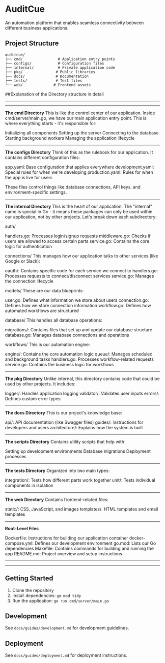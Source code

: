 # AuditCue

An automation platform that enables seamless connectivity between different business applications.

## Project Structure

```
auditcue/
├── cmd/                # Application entry points
├── configs/            # Configuration files
├── internal/           # Private application code
├── pkg/               # Public libraries
├── docs/              # Documentation
├── tests/             # Test files
└── web/              # Frontend assets
```

##Explanation of the Directory structure in detail

------------------------------------------------------------------------------------------------------------------------------------------------
------------------------------------------------------------------------------------------------------------------------------------------------

**The cmd Directory**
This is like the control center of our application. Inside cmd/server/main.go, we have our main application entry point. This is where everything starts - it's responsible for:

Initializing all components
Setting up the server
Connecting to the database
Starting background workers
Managing the application lifecycle

------------------------------------------------------------------------

**The configs Directory**
Think of this as the rulebook for our application. It contains different configuration files:

app.yaml: Base configuration that applies everywhere
development.yaml: Special rules for when we're developing
production.yaml: Rules for when the app is live for users

These files control things like database connections, API keys, and environment-specific settings.

------------------------------------------------------------------------------------------------------------------------------------------------------------------------------------------------------------------------

**The internal Directory**
This is the heart of our application. The "internal" name is special in Go - it means these packages can only be used within our application, not by other projects. Let's break down each subdirectory:

auth/

handlers.go: Processes login/signup requests
middleware.go: Checks if users are allowed to access certain parts
service.go: Contains the core logic for authentication


connections/
This manages how our application talks to other services (like Google or Slack):

oauth/: Contains specific code for each service we connect to
handlers.go: Processes requests to connect/disconnect services
service.go: Manages the connection lifecycle


models/
These are our data blueprints:

user.go: Defines what information we store about users
connection.go: Defines how we store connection information
workflow.go: Defines how automated workflows are structured


database/
This handles all database operations:

migrations/: Contains files that set up and update our database structure
database.go: Manages database connections and operations


workflows/
This is our automation engine:

engine/: Contains the core automation logic
queue/: Manages scheduled and background tasks
handlers.go: Processes workflow-related requests
service.go: Contains the business logic for workflows

---------------------------------------------------------------------------------------------------

**The pkg Directory**
Unlike internal, this directory contains code that could be used by other projects. It includes:

logger/: Handles application logging
validator/: Validates user inputs
errors/: Defines custom error types

------------------------------------------------------------------------

**The docs Directory**
This is our project's knowledge base:

api/: API documentation (like Swagger files)
guides/: Instructions for developers and users
architecture/: Explains how the system is built

------------------------------------------------------------------------

**The scripts Directory**
Contains utility scripts that help with:

Setting up development environments
Database migrations
Deployment processes

------------------------------------------------------------------------

**The tests Directory**
Organized into two main types:

integration/: Tests how different parts work together
unit/: Tests individual components in isolation

------------------------------------------------------------------------

**The web Directory**
Contains frontend-related files:

static/: CSS, JavaScript, and images
templates/: HTML templates and email templates

------------------------------------------------------------------------

**Root-Level Files**

Dockerfile: Instructions for building our application container
docker-compose.yml: Defines our development environment
go.mod: Lists our Go dependencies
Makefile: Contains commands for building and running the app
README.md: Project overview and setup instructions

------------------------------------------------------------------------------------------------------------------------------------------------
------------------------------------------------------------------------------------------------------------------------------------------------

## Getting Started

1. Clone the repository
2. Install dependencies: `go mod tidy`
3. Run the application: `go run cmd/server/main.go`

## Development

See `docs/guides/development.md` for development guidelines.

## Deployment

See `docs/guides/deployment.md` for deployment instructions.

